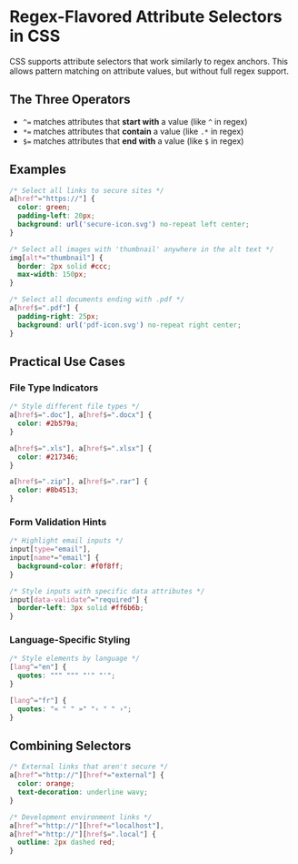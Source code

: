# Regex-Flavored Attribute Selectors in CSS

CSS supports attribute selectors that work similarly to regex anchors. This allows pattern matching on attribute values, but without full regex support.

## The Three Operators

- `^=` matches attributes that **start with** a value (like `^` in regex)
- `*=` matches attributes that **contain** a value (like `.*` in regex)
- `$=` matches attributes that **end with** a value (like `$` in regex)

## Examples

```css
/* Select all links to secure sites */
a[href^="https://"] {
  color: green;
  padding-left: 20px;
  background: url('secure-icon.svg') no-repeat left center;
}

/* Select all images with 'thumbnail' anywhere in the alt text */
img[alt*="thumbnail"] {
  border: 2px solid #ccc;
  max-width: 150px;
}

/* Select all documents ending with .pdf */
a[href$=".pdf"] {
  padding-right: 25px;
  background: url('pdf-icon.svg') no-repeat right center;
}
```

## Practical Use Cases

### File Type Indicators

```css
/* Style different file types */
a[href$=".doc"], a[href$=".docx"] {
  color: #2b579a;
}

a[href$=".xls"], a[href$=".xlsx"] {
  color: #217346;
}

a[href$=".zip"], a[href$=".rar"] {
  color: #8b4513;
}
```

### Form Validation Hints

```css
/* Highlight email inputs */
input[type="email"],
input[name*="email"] {
  background-color: #f0f8ff;
}

/* Style inputs with specific data attributes */
input[data-validate^="required"] {
  border-left: 3px solid #ff6b6b;
}
```

### Language-Specific Styling

```css
/* Style elements by language */
[lang^="en"] {
  quotes: """ """ "'" "'";
}

[lang^="fr"] {
  quotes: "« " " »" "‹ " " ›";
}
```

## Combining Selectors

```css
/* External links that aren't secure */
a[href^="http://"][href*="external"] {
  color: orange;
  text-decoration: underline wavy;
}

/* Development environment links */
a[href^="http://"][href*="localhost"],
a[href^="http://"][href$=".local"] {
  outline: 2px dashed red;
}
```

